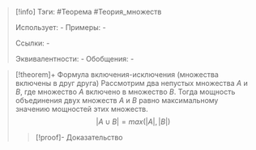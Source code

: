 > [!info]
> Тэги: #Теорема #Теория_множеств 
> 
> Использует: *-*
> Примеры: *-*
> 
> Ссылки: *-*
> 
> Эквивалентности: *-*
> Обобщения: *-*

> [!theorem]+  Формула включения-исключения (множества включены в друг друга) 
> Рассмотрим два непустых множества $A$ и $B$, где множество $A$ включено в множество $B$. Тогда мощность объединения двух множеств $A$ и $B$ равно максимальному значению мощностей этих множеств.
> $$|A \cup B| = max(|A|, |B|)$$
> > [!proof]- Доказательство
> > 
> 